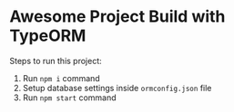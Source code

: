 # Awesome Project Build with TypeORM

Steps to run this project:

1. Run `npm i` command
2. Setup database settings inside `ormconfig.json` file
3. Run `npm start` command



<!-- {
    check join first 
    Join:[{E1: --- ,E2:----, Joins:[]}]
    Push :[{name:tablename , properties:[{name:---, type:--,value:--,selected:---}]}] // entities 
} -->